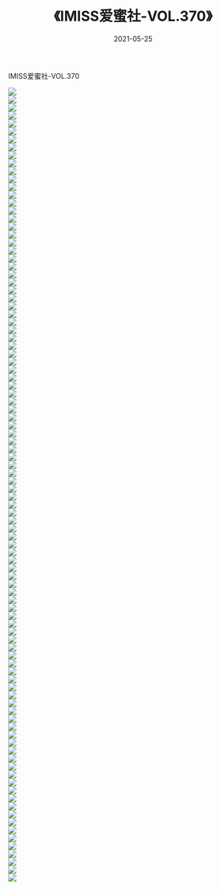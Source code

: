 ﻿---
layout: post
title:  《IMISS爱蜜社-VOL.370》
date:   2021-05-25
img: http://img.660000.xyz/Sharelink/网络美图/2021/IMISS爱蜜社-VOL.370/000.jpg
categories: [美女, 清纯, 唯美]
---

IMISS爱蜜社-VOL.370

  ![](http://img.660000.xyz/Sharelink/网络美图/2021/IMISS爱蜜社-VOL.370/001.jpg) <br> ![](http://img.660000.xyz/Sharelink/网络美图/2021/IMISS爱蜜社-VOL.370/002.jpg) <br> ![](http://img.660000.xyz/Sharelink/网络美图/2021/IMISS爱蜜社-VOL.370/003.jpg) <br> ![](http://img.660000.xyz/Sharelink/网络美图/2021/IMISS爱蜜社-VOL.370/004.jpg) <br> ![](http://img.660000.xyz/Sharelink/网络美图/2021/IMISS爱蜜社-VOL.370/005.jpg) <br> ![](http://img.660000.xyz/Sharelink/网络美图/2021/IMISS爱蜜社-VOL.370/006.jpg) <br> ![](http://img.660000.xyz/Sharelink/网络美图/2021/IMISS爱蜜社-VOL.370/007.jpg) <br> ![](http://img.660000.xyz/Sharelink/网络美图/2021/IMISS爱蜜社-VOL.370/008.jpg) <br> ![](http://img.660000.xyz/Sharelink/网络美图/2021/IMISS爱蜜社-VOL.370/009.jpg) <br> ![](http://img.660000.xyz/Sharelink/网络美图/2021/IMISS爱蜜社-VOL.370/010.jpg) <br> ![](http://img.660000.xyz/Sharelink/网络美图/2021/IMISS爱蜜社-VOL.370/011.jpg) <br> ![](http://img.660000.xyz/Sharelink/网络美图/2021/IMISS爱蜜社-VOL.370/012.jpg) <br> ![](http://img.660000.xyz/Sharelink/网络美图/2021/IMISS爱蜜社-VOL.370/013.jpg) <br> ![](http://img.660000.xyz/Sharelink/网络美图/2021/IMISS爱蜜社-VOL.370/014.jpg) <br> ![](http://img.660000.xyz/Sharelink/网络美图/2021/IMISS爱蜜社-VOL.370/015.jpg) <br> ![](http://img.660000.xyz/Sharelink/网络美图/2021/IMISS爱蜜社-VOL.370/016.jpg) <br> ![](http://img.660000.xyz/Sharelink/网络美图/2021/IMISS爱蜜社-VOL.370/017.jpg) <br> ![](http://img.660000.xyz/Sharelink/网络美图/2021/IMISS爱蜜社-VOL.370/018.jpg) <br> ![](http://img.660000.xyz/Sharelink/网络美图/2021/IMISS爱蜜社-VOL.370/019.jpg) <br> ![](http://img.660000.xyz/Sharelink/网络美图/2021/IMISS爱蜜社-VOL.370/020.jpg) <br> ![](http://img.660000.xyz/Sharelink/网络美图/2021/IMISS爱蜜社-VOL.370/021.jpg) <br> ![](http://img.660000.xyz/Sharelink/网络美图/2021/IMISS爱蜜社-VOL.370/022.jpg) <br> ![](http://img.660000.xyz/Sharelink/网络美图/2021/IMISS爱蜜社-VOL.370/023.jpg) <br> ![](http://img.660000.xyz/Sharelink/网络美图/2021/IMISS爱蜜社-VOL.370/024.jpg) <br> ![](http://img.660000.xyz/Sharelink/网络美图/2021/IMISS爱蜜社-VOL.370/025.jpg) <br> ![](http://img.660000.xyz/Sharelink/网络美图/2021/IMISS爱蜜社-VOL.370/026.jpg) <br> ![](http://img.660000.xyz/Sharelink/网络美图/2021/IMISS爱蜜社-VOL.370/027.jpg) <br> ![](http://img.660000.xyz/Sharelink/网络美图/2021/IMISS爱蜜社-VOL.370/028.jpg) <br> ![](http://img.660000.xyz/Sharelink/网络美图/2021/IMISS爱蜜社-VOL.370/029.jpg) <br> ![](http://img.660000.xyz/Sharelink/网络美图/2021/IMISS爱蜜社-VOL.370/030.jpg) <br> ![](http://img.660000.xyz/Sharelink/网络美图/2021/IMISS爱蜜社-VOL.370/031.jpg) <br> ![](http://img.660000.xyz/Sharelink/网络美图/2021/IMISS爱蜜社-VOL.370/032.jpg) <br> ![](http://img.660000.xyz/Sharelink/网络美图/2021/IMISS爱蜜社-VOL.370/033.jpg) <br> ![](http://img.660000.xyz/Sharelink/网络美图/2021/IMISS爱蜜社-VOL.370/034.jpg) <br> ![](http://img.660000.xyz/Sharelink/网络美图/2021/IMISS爱蜜社-VOL.370/035.jpg) <br> ![](http://img.660000.xyz/Sharelink/网络美图/2021/IMISS爱蜜社-VOL.370/036.jpg) <br> ![](http://img.660000.xyz/Sharelink/网络美图/2021/IMISS爱蜜社-VOL.370/037.jpg) <br> ![](http://img.660000.xyz/Sharelink/网络美图/2021/IMISS爱蜜社-VOL.370/038.jpg) <br> ![](http://img.660000.xyz/Sharelink/网络美图/2021/IMISS爱蜜社-VOL.370/039.jpg) <br> ![](http://img.660000.xyz/Sharelink/网络美图/2021/IMISS爱蜜社-VOL.370/040.jpg) <br> ![](http://img.660000.xyz/Sharelink/网络美图/2021/IMISS爱蜜社-VOL.370/041.jpg) <br> ![](http://img.660000.xyz/Sharelink/网络美图/2021/IMISS爱蜜社-VOL.370/042.jpg) <br> ![](http://img.660000.xyz/Sharelink/网络美图/2021/IMISS爱蜜社-VOL.370/043.jpg) <br> ![](http://img.660000.xyz/Sharelink/网络美图/2021/IMISS爱蜜社-VOL.370/044.jpg) <br> ![](http://img.660000.xyz/Sharelink/网络美图/2021/IMISS爱蜜社-VOL.370/045.jpg) <br> ![](http://img.660000.xyz/Sharelink/网络美图/2021/IMISS爱蜜社-VOL.370/046.jpg) <br> ![](http://img.660000.xyz/Sharelink/网络美图/2021/IMISS爱蜜社-VOL.370/047.jpg) <br> ![](http://img.660000.xyz/Sharelink/网络美图/2021/IMISS爱蜜社-VOL.370/048.jpg) <br> ![](http://img.660000.xyz/Sharelink/网络美图/2021/IMISS爱蜜社-VOL.370/049.jpg) <br> ![](http://img.660000.xyz/Sharelink/网络美图/2021/IMISS爱蜜社-VOL.370/050.jpg) <br> ![](http://img.660000.xyz/Sharelink/网络美图/2021/IMISS爱蜜社-VOL.370/051.jpg) <br> ![](http://img.660000.xyz/Sharelink/网络美图/2021/IMISS爱蜜社-VOL.370/052.jpg) <br> ![](http://img.660000.xyz/Sharelink/网络美图/2021/IMISS爱蜜社-VOL.370/053.jpg) <br> ![](http://img.660000.xyz/Sharelink/网络美图/2021/IMISS爱蜜社-VOL.370/054.jpg) <br> ![](http://img.660000.xyz/Sharelink/网络美图/2021/IMISS爱蜜社-VOL.370/055.jpg) <br> ![](http://img.660000.xyz/Sharelink/网络美图/2021/IMISS爱蜜社-VOL.370/056.jpg) <br> ![](http://img.660000.xyz/Sharelink/网络美图/2021/IMISS爱蜜社-VOL.370/057.jpg) <br> ![](http://img.660000.xyz/Sharelink/网络美图/2021/IMISS爱蜜社-VOL.370/058.jpg) <br> ![](http://img.660000.xyz/Sharelink/网络美图/2021/IMISS爱蜜社-VOL.370/059.jpg) <br> ![](http://img.660000.xyz/Sharelink/网络美图/2021/IMISS爱蜜社-VOL.370/060.jpg) <br> ![](http://img.660000.xyz/Sharelink/网络美图/2021/IMISS爱蜜社-VOL.370/061.jpg) <br> ![](http://img.660000.xyz/Sharelink/网络美图/2021/IMISS爱蜜社-VOL.370/062.jpg) <br> ![](http://img.660000.xyz/Sharelink/网络美图/2021/IMISS爱蜜社-VOL.370/063.jpg) <br> ![](http://img.660000.xyz/Sharelink/网络美图/2021/IMISS爱蜜社-VOL.370/064.jpg) <br> ![](http://img.660000.xyz/Sharelink/网络美图/2021/IMISS爱蜜社-VOL.370/065.jpg) <br> ![](http://img.660000.xyz/Sharelink/网络美图/2021/IMISS爱蜜社-VOL.370/066.jpg) <br> ![](http://img.660000.xyz/Sharelink/网络美图/2021/IMISS爱蜜社-VOL.370/067.jpg) <br> ![](http://img.660000.xyz/Sharelink/网络美图/2021/IMISS爱蜜社-VOL.370/068.jpg) <br> ![](http://img.660000.xyz/Sharelink/网络美图/2021/IMISS爱蜜社-VOL.370/069.jpg) <br> ![](http://img.660000.xyz/Sharelink/网络美图/2021/IMISS爱蜜社-VOL.370/070.jpg) <br> ![](http://img.660000.xyz/Sharelink/网络美图/2021/IMISS爱蜜社-VOL.370/071.jpg) <br> ![](http://img.660000.xyz/Sharelink/网络美图/2021/IMISS爱蜜社-VOL.370/072.jpg) <br> ![](http://img.660000.xyz/Sharelink/网络美图/2021/IMISS爱蜜社-VOL.370/073.jpg) <br> ![](http://img.660000.xyz/Sharelink/网络美图/2021/IMISS爱蜜社-VOL.370/074.jpg) <br> ![](http://img.660000.xyz/Sharelink/网络美图/2021/IMISS爱蜜社-VOL.370/075.jpg) <br> ![](http://img.660000.xyz/Sharelink/网络美图/2021/IMISS爱蜜社-VOL.370/076.jpg) <br> ![](http://img.660000.xyz/Sharelink/网络美图/2021/IMISS爱蜜社-VOL.370/077.jpg) <br> ![](http://img.660000.xyz/Sharelink/网络美图/2021/IMISS爱蜜社-VOL.370/078.jpg) <br> ![](http://img.660000.xyz/Sharelink/网络美图/2021/IMISS爱蜜社-VOL.370/079.jpg) <br> ![](http://img.660000.xyz/Sharelink/网络美图/2021/IMISS爱蜜社-VOL.370/080.jpg) <br> ![](http://img.660000.xyz/Sharelink/网络美图/2021/IMISS爱蜜社-VOL.370/081.jpg) <br> ![](http://img.660000.xyz/Sharelink/网络美图/2021/IMISS爱蜜社-VOL.370/082.jpg) <br> ![](http://img.660000.xyz/Sharelink/网络美图/2021/IMISS爱蜜社-VOL.370/083.jpg) <br> ![](http://img.660000.xyz/Sharelink/网络美图/2021/IMISS爱蜜社-VOL.370/084.jpg) <br> ![](http://img.660000.xyz/Sharelink/网络美图/2021/IMISS爱蜜社-VOL.370/085.jpg) <br> ![](http://img.660000.xyz/Sharelink/网络美图/2021/IMISS爱蜜社-VOL.370/086.jpg) <br> ![](http://img.660000.xyz/Sharelink/网络美图/2021/IMISS爱蜜社-VOL.370/087.jpg) <br> ![](http://img.660000.xyz/Sharelink/网络美图/2021/IMISS爱蜜社-VOL.370/088.jpg) <br> ![](http://img.660000.xyz/Sharelink/网络美图/2021/IMISS爱蜜社-VOL.370/089.jpg) <br> ![](http://img.660000.xyz/Sharelink/网络美图/2021/IMISS爱蜜社-VOL.370/090.jpg) <br> ![](http://img.660000.xyz/Sharelink/网络美图/2021/IMISS爱蜜社-VOL.370/091.jpg) <br> ![](http://img.660000.xyz/Sharelink/网络美图/2021/IMISS爱蜜社-VOL.370/092.jpg) <br> ![](http://img.660000.xyz/Sharelink/网络美图/2021/IMISS爱蜜社-VOL.370/093.jpg) <br> ![](http://img.660000.xyz/Sharelink/网络美图/2021/IMISS爱蜜社-VOL.370/094.jpg) <br> ![](http://img.660000.xyz/Sharelink/网络美图/2021/IMISS爱蜜社-VOL.370/095.jpg) <br> ![](http://img.660000.xyz/Sharelink/网络美图/2021/IMISS爱蜜社-VOL.370/096.jpg) <br> ![](http://img.660000.xyz/Sharelink/网络美图/2021/IMISS爱蜜社-VOL.370/097.jpg) <br> ![](http://img.660000.xyz/Sharelink/网络美图/2021/IMISS爱蜜社-VOL.370/098.jpg) <br> ![](http://img.660000.xyz/Sharelink/网络美图/2021/IMISS爱蜜社-VOL.370/099.jpg) <br> ![](http://img.660000.xyz/Sharelink/网络美图/2021/IMISS爱蜜社-VOL.370/100.jpg) <br>